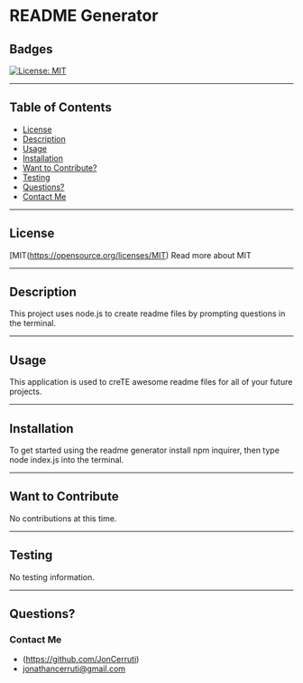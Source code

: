 # README Generator
## Badges 
[![License: MIT](https://img.shields.io/badge/License-MIT-yellow.svg)](https://opensource.org/licenses/MIT)

---

## Table of Contents
- [License](#license)
- [Description](#description)
- [Usage](#usage)
- [Installation](#installation)
- [Want to Contribute?](#want-to-contribute)
- [Testing](#testing)
- [Questions?](#questions)
- [Contact Me](#contact-me)

---

## License
[MIT(https://opensource.org/licenses/MIT)
Read more about MIT

---

## Description
This project uses node.js to create readme files by prompting questions in the terminal.

---

## Usage
This application is used to creTE awesome readme files for all of your future projects.

---

## Installation
To get started using the readme generator install npm inquirer, then type node index.js into the terminal.

---

## Want to Contribute
No contributions at this time.

---

## Testing
No testing information.

---

## Questions?
### Contact Me
- (https://github.com/JonCerruti)
- jonathancerruti@gmail.com
